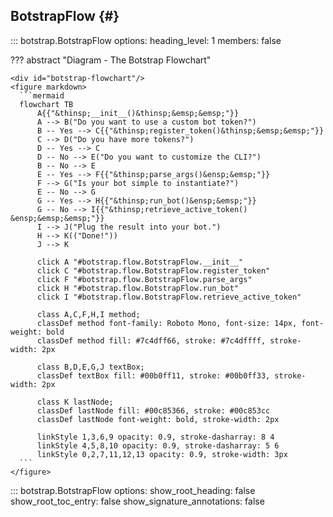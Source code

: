 ## BotstrapFlow {#}

<!-- prettier-ignore -->
::: botstrap.BotstrapFlow
    options:
      heading_level: 1
      members: false

??? abstract "Diagram - The Botstrap Flowchart"

    <div id="botstrap-flowchart"/>
    <figure markdown>
      ```mermaid
      flowchart TB
          A{{"&thinsp;__init__()&thinsp;&emsp;&emsp;"}}
          A --> B("Do you want to use a custom bot token?")
          B -- Yes --> C{{"&thinsp;register_token()&thinsp;&emsp;&emsp;"}}
          C --> D("Do you have more tokens?")
          D -- Yes --> C
          D -- No --> E("Do you want to customize the CLI?")
          B -- No --> E
          E -- Yes --> F{{"&thinsp;parse_args()&ensp;&emsp;"}}
          F --> G("Is your bot simple to instantiate?")
          E -- No --> G
          G -- Yes --> H{{"&thinsp;run_bot()&ensp;&emsp;"}}
          G -- No --> I{{"&thinsp;retrieve_active_token() &ensp;&emsp;&emsp;"}}
          I --> J("Plug the result into your bot.")
          H --> K(("Done!"))
          J --> K

          click A "#botstrap.flow.BotstrapFlow.__init__"
          click C "#botstrap.flow.BotstrapFlow.register_token"
          click F "#botstrap.flow.BotstrapFlow.parse_args"
          click H "#botstrap.flow.BotstrapFlow.run_bot"
          click I "#botstrap.flow.BotstrapFlow.retrieve_active_token"

          class A,C,F,H,I method;
          classDef method font-family: Roboto Mono, font-size: 14px, font-weight: bold
          classDef method fill: #7c4dff66, stroke: #7c4dffff, stroke-width: 2px

          class B,D,E,G,J textBox;
          classDef textBox fill: #00b0ff11, stroke: #00b0ff33, stroke-width: 2px

          class K lastNode;
          classDef lastNode fill: #00c85366, stroke: #00c853cc
          classDef lastNode font-weight: bold, stroke-width: 2px

          linkStyle 1,3,6,9 opacity: 0.9, stroke-dasharray: 8 4
          linkStyle 4,5,8,10 opacity: 0.9, stroke-dasharray: 5 6
          linkStyle 0,2,7,11,12,13 opacity: 0.9, stroke-width: 3px
      ```
    </figure>

<!-- prettier-ignore -->
::: botstrap.BotstrapFlow
    options:
      show_root_heading: false
      show_root_toc_entry: false
      show_signature_annotations: false

<link rel="stylesheet" href="../stylesheets/botstrap-flow.css" />
<link rel="stylesheet" href="../../stylesheets/code-navigation.css" />
<link rel="stylesheet" href="../../stylesheets/hide-dupe-class.css" />
